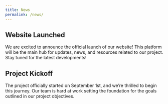 ```yaml
---
title: News
permalink: /news/
---
```


## Website Launched

We are excited to announce the official launch of our website! This platform will be the main hub for updates, news, and resources related to our project. Stay tuned for the latest developments!

## Project Kickoff

The project officially started on September 1st, and we’re thrilled to begin this journey. Our team is hard at work setting the foundation for the goals outlined in our project objectives.